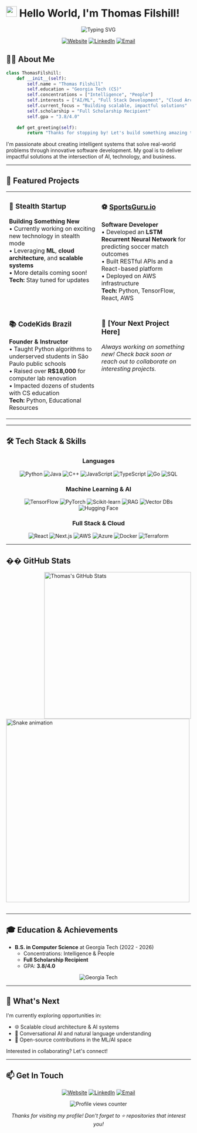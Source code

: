 # <img src="https://raw.githubusercontent.com/TheDudeThatCode/TheDudeThatCode/master/Assets/Hi.gif" width="29px"> Hello World, I'm Thomas Filshill!

<div align="center">
  <img src="https://readme-typing-svg.herokuapp.com?font=Fira+Code&pause=1000&color=36BCF7&center=true&width=435&lines=Computer+Science+Student+at+GT;AI+and+Machine+Learning+Enthusiast;Full+Stack+Developer;Problem+Solver" alt="Typing SVG" />
  
  [![Website](https://img.shields.io/badge/Website-thomasfilshill.com-4285F4?style=for-the-badge&logo=Google-Chrome&logoColor=white)](https://thomasfilshill.com)
  [![LinkedIn](https://img.shields.io/badge/LinkedIn-Connect-0077B5?style=for-the-badge&logo=linkedin&logoColor=white)](https://linkedin.com/in/thomasfilshill)
  [![Email](https://img.shields.io/badge/Email-thomasfilshill@gatech.edu-D14836?style=for-the-badge&logo=gmail&logoColor=white)](mailto:thomasfilshill@gatech.edu)
</div>

## 👨‍💻 About Me

```python
class ThomasFilshill:
    def __init__(self):
        self.name = "Thomas Filshill"
        self.education = "Georgia Tech (CS)"
        self.concentrations = ["Intelligence", "People"]
        self.interests = ["AI/ML", "Full Stack Development", "Cloud Architecture"]
        self.current_focus = "Building scalable, impactful solutions"
        self.scholarship = "Full Scholarship Recipient"
        self.gpa = "3.8/4.0"
    
    def get_greeting(self):
        return "Thanks for stopping by! Let's build something amazing together."
```

I'm passionate about creating intelligent systems that solve real-world problems through innovative software development. My goal is to deliver impactful solutions at the intersection of AI, technology, and business.

---

## 🚀 Featured Projects

<table>
  <tr>
    <td width="50%" valign="top">
      <h3>🚀 Stealth Startup</h3>
      <p>
        <b>Building Something New</b><br>
        • Currently working on exciting new technology in stealth mode<br>
        • Leveraging <b>ML</b>, <b>cloud architecture</b>, and <b>scalable systems</b><br>
        • More details coming soon!<br>
        <b>Tech:</b> Stay tuned for updates
      </p>
    </td>
    <td width="50%" valign="top">
      <h3>⚽️ <a href="https://web.sportsguru.io">SportsGuru.io</a></h3>
      <p>
        <b>Software Developer</b><br>
        • Developed an <b>LSTM Recurrent Neural Network</b> for predicting soccer match outcomes<br>
        • Built RESTful APIs and a React-based platform<br>
        • Deployed on AWS infrastructure<br>
        <b>Tech:</b> Python, TensorFlow, React, AWS
      </p>
    </td>
  </tr>
  <tr>
    <td width="50%" valign="top">
      <h3>📚 CodeKids Brazil</h3>
      <p>
        <b>Founder & Instructor</b><br>
        • Taught Python algorithms to underserved students in São Paulo public schools<br>
        • Raised over <b>R$18,000</b> for computer lab renovation<br>
        • Impacted dozens of students with CS education<br>
        <b>Tech:</b> Python, Educational Resources
      </p>
    </td>
    <td width="50%" valign="top">
      <h3>🧠 [Your Next Project Here]</h3>
      <p>
        <i>Always working on something new! Check back soon or reach out to collaborate on interesting projects.</i>
      </p>
    </td>
  </tr>
</table>

---

## 🛠️ Tech Stack & Skills

<div align="center">

### **Languages**
![Python](https://img.shields.io/badge/Python-3776AB?style=for-the-badge&logo=python&logoColor=white)
![Java](https://img.shields.io/badge/Java-007396?style=for-the-badge&logo=java&logoColor=white)
![C++](https://img.shields.io/badge/C++-00599C?style=for-the-badge&logo=cplusplus&logoColor=white)
![JavaScript](https://img.shields.io/badge/JavaScript-F7DF1E?style=for-the-badge&logo=javascript&logoColor=black)
![TypeScript](https://img.shields.io/badge/TypeScript-3178C6?style=for-the-badge&logo=typescript&logoColor=white)
![Go](https://img.shields.io/badge/Go-00ADD8?style=for-the-badge&logo=go&logoColor=white)
![SQL](https://img.shields.io/badge/SQL-4479A1?style=for-the-badge&logo=postgresql&logoColor=white)

### **Machine Learning & AI**
![TensorFlow](https://img.shields.io/badge/TensorFlow-FF6F00?style=for-the-badge&logo=tensorflow&logoColor=white)
![PyTorch](https://img.shields.io/badge/PyTorch-EE4C2C?style=for-the-badge&logo=pytorch&logoColor=white)
![Scikit-learn](https://img.shields.io/badge/Scikit--learn-F7931E?style=for-the-badge&logo=scikit-learn&logoColor=white)
![RAG](https://img.shields.io/badge/RAG-FE2C53?style=for-the-badge&logo=openai&logoColor=white)
![Vector DBs](https://img.shields.io/badge/Vector%20Databases-4169E1?style=for-the-badge&logo=database&logoColor=white)
![Hugging Face](https://img.shields.io/badge/🤗%20Hugging%20Face-FFD21E?style=for-the-badge)

### **Full Stack & Cloud**
![React](https://img.shields.io/badge/React-61DAFB?style=for-the-badge&logo=react&logoColor=black)
![Next.js](https://img.shields.io/badge/Next.js-000000?style=for-the-badge&logo=next.js&logoColor=white)
![AWS](https://img.shields.io/badge/AWS-232F3E?style=for-the-badge&logo=amazon-aws&logoColor=white)
![Azure](https://img.shields.io/badge/Azure-0089D6?style=for-the-badge&logo=microsoft-azure&logoColor=white)
![Docker](https://img.shields.io/badge/Docker-2496ED?style=for-the-badge&logo=docker&logoColor=white)
![Terraform](https://img.shields.io/badge/Terraform-7B42BC?style=for-the-badge&logo=terraform&logoColor=white)
</div>

---

## �� GitHub Stats

<div>
  <img src="https://github-readme-stats.vercel.app/api?username=thomasfilshill&show_icons=true&theme=tokyonight" alt="Thomas's GitHub Stats" width="400px" align="right"/>
  
  <img src="https://github.com/thomasfilshill/thomasfilshill/blob/output/github-contribution-grid-snake.svg" alt="Snake animation" width="500px" />
</div>

<br clear="all">

---

## 🎓 Education & Achievements

- **B.S. in Computer Science** at Georgia Tech (2022 - 2026)
  - Concentrations: Intelligence & People
  - **Full Scholarship Recipient**
  - GPA: **3.8/4.0**

<div align="center">
  <img src="https://img.shields.io/badge/Georgia%20Tech-🐝%20Go%20Yellow%20Jackets!-B3A369?style=for-the-badge" alt="Georgia Tech" />
</div>

---

## 🔮 What's Next

I'm currently exploring opportunities in:
- 🌐 Scalable cloud architecture & AI systems
- 🤖 Conversational AI and natural language understanding
- 🚀 Open-source contributions in the ML/AI space

Interested in collaborating? Let's connect!

---

## 📫 Get In Touch

<div align="center">
  
[![Website](https://img.shields.io/badge/Website-thomasfilshill.com-4285F4?style=for-the-badge&logo=Google-Chrome&logoColor=white)](https://thomasfilshill.com)
[![LinkedIn](https://img.shields.io/badge/LinkedIn-Connect-0077B5?style=for-the-badge&logo=linkedin&logoColor=white)](https://linkedin.com/in/thomasfilshill)
[![Email](https://img.shields.io/badge/Email-thomasfilshill@gatech.edu-D14836?style=for-the-badge&logo=gmail&logoColor=white)](mailto:thomasfilshill@gatech.edu)
  
</div>

<div align="center">
  <img src="https://komarev.com/ghpvc/?username=thomasfilshill&label=Profile+Views" alt="Profile views counter" />
  <p><i>Thanks for visiting my profile! Don't forget to ⭐ repositories that interest you!</i></p>
</div>